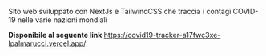 Sito web sviluppato con NextJs e TailwindCSS che traccia i contagi COVID-19 nelle varie nazioni mondiali

**Disponibile al seguente link**  https://covid19-tracker-a17fwc3xe-lpalmarucci.vercel.app/
